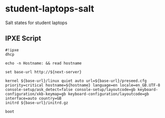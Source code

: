 # student-laptops-salt
Salt states for student laptops

## IPXE Script
```
#!ipxe
dhcp

echo -n Hostname: && read hostname

set base-url http://${next-server}

kernel ${base-url}/linux quiet auto url=${base-url}/preseed.cfg priority=critical hostname=${hostname} language=en locale=en_GB.UTF-8 console-setup/ask_detect=false console-setup/layoutcode=gb keyboard-configuration/xkb-keymap=gb keyboard-configuration/layoutcode=gb interface=auto country=GB
initrd ${base-url}/initrd.gz

boot
```
